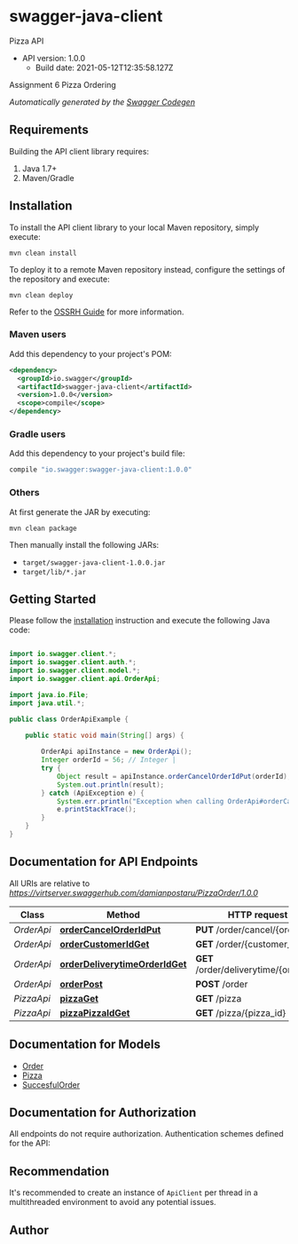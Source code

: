 # swagger-java-client

Pizza API
- API version: 1.0.0
  - Build date: 2021-05-12T12:35:58.127Z

Assignment 6 Pizza Ordering


*Automatically generated by the [Swagger Codegen](https://github.com/swagger-api/swagger-codegen)*


## Requirements

Building the API client library requires:
1. Java 1.7+
2. Maven/Gradle

## Installation

To install the API client library to your local Maven repository, simply execute:

```shell
mvn clean install
```

To deploy it to a remote Maven repository instead, configure the settings of the repository and execute:

```shell
mvn clean deploy
```

Refer to the [OSSRH Guide](http://central.sonatype.org/pages/ossrh-guide.html) for more information.

### Maven users

Add this dependency to your project's POM:

```xml
<dependency>
  <groupId>io.swagger</groupId>
  <artifactId>swagger-java-client</artifactId>
  <version>1.0.0</version>
  <scope>compile</scope>
</dependency>
```

### Gradle users

Add this dependency to your project's build file:

```groovy
compile "io.swagger:swagger-java-client:1.0.0"
```

### Others

At first generate the JAR by executing:

```shell
mvn clean package
```

Then manually install the following JARs:

* `target/swagger-java-client-1.0.0.jar`
* `target/lib/*.jar`

## Getting Started

Please follow the [installation](#installation) instruction and execute the following Java code:

```java

import io.swagger.client.*;
import io.swagger.client.auth.*;
import io.swagger.client.model.*;
import io.swagger.client.api.OrderApi;

import java.io.File;
import java.util.*;

public class OrderApiExample {

    public static void main(String[] args) {
        
        OrderApi apiInstance = new OrderApi();
        Integer orderId = 56; // Integer | 
        try {
            Object result = apiInstance.orderCancelOrderIdPut(orderId);
            System.out.println(result);
        } catch (ApiException e) {
            System.err.println("Exception when calling OrderApi#orderCancelOrderIdPut");
            e.printStackTrace();
        }
    }
}

```

## Documentation for API Endpoints

All URIs are relative to *https://virtserver.swaggerhub.com/damianpostaru/PizzaOrder/1.0.0*

Class | Method | HTTP request | Description
------------ | ------------- | ------------- | -------------
*OrderApi* | [**orderCancelOrderIdPut**](docs/OrderApi.md#orderCancelOrderIdPut) | **PUT** /order/cancel/{order_id} | 
*OrderApi* | [**orderCustomerIdGet**](docs/OrderApi.md#orderCustomerIdGet) | **GET** /order/{customer_id} | 
*OrderApi* | [**orderDeliverytimeOrderIdGet**](docs/OrderApi.md#orderDeliverytimeOrderIdGet) | **GET** /order/deliverytime/{order_id} | 
*OrderApi* | [**orderPost**](docs/OrderApi.md#orderPost) | **POST** /order | 
*PizzaApi* | [**pizzaGet**](docs/PizzaApi.md#pizzaGet) | **GET** /pizza | 
*PizzaApi* | [**pizzaPizzaIdGet**](docs/PizzaApi.md#pizzaPizzaIdGet) | **GET** /pizza/{pizza_id} | 


## Documentation for Models

 - [Order](docs/Order.md)
 - [Pizza](docs/Pizza.md)
 - [SuccesfulOrder](docs/SuccesfulOrder.md)


## Documentation for Authorization

All endpoints do not require authorization.
Authentication schemes defined for the API:

## Recommendation

It's recommended to create an instance of `ApiClient` per thread in a multithreaded environment to avoid any potential issues.

## Author



